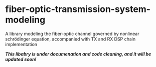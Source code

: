 # fiber-optic-transmission-system-modeling
A library modeling the fiber-optic channel governed by nonlinear schrödinger equation, accompanied with TX and RX DSP chain implementation



***This libabry is under documenation and code cleaning, and it will be updated soon!***
